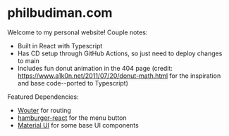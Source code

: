 # philbudiman.com

Welcome to my personal website! Couple notes:

- Built in React with Typescript
- Has CD setup through GitHub Actions, so just need to deploy changes to main
- Includes fun donut animation in the 404 page (credit: https://www.a1k0n.net/2011/07/20/donut-math.html for the inspiration and base code--ported to Typescript)

Featured Dependencies:
- [Wouter](https://github.com/molefrog/wouter) for routing
- [hamburger-react](https://github.com/cyntler/hamburger-react) for the menu button
- [Material UI](https://mui.com/material-ui/) for some base UI components
